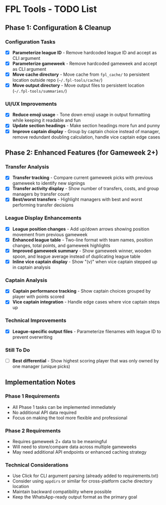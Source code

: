 # FPL Tools - TODO List

## Phase 1: Configuration & Cleanup

### Configuration Tasks
- [x] **Parameterize league ID** - Remove hardcoded league ID and accept as CLI argument
- [x] **Parameterize gameweek** - Remove hardcoded gameweek and accept as CLI argument  
- [x] **Move cache directory** - Move cache from `fpl_cache/` to persistent location outside repo (`~/.fpl-tools/cache/`)
- [x] **Move output directory** - Move output files to persistent location (`~/.fpl-tools/summaries/`)

### UI/UX Improvements  
- [x] **Reduce emoji usage** - Tone down emoji usage in output formatting while keeping it readable and fun
- [x] **Update section headings** - Make section headings more fun and punny
- [x] **Improve captain display** - Group by captain choice instead of manager, remove redundant doubling calculation, handle vice captain edge cases

## Phase 2: Enhanced Features (for Gameweek 2+)

### Transfer Analysis
- [x] **Transfer tracking** - Compare current gameweek picks with previous gameweek to identify new signings
- [x] **Transfer activity display** - Show number of transfers, costs, and group managers by transfer count
- [x] **Best/worst transfers** - Highlight managers with best and worst performing transfer decisions

### League Display Enhancements
- [x] **League position changes** - Add up/down arrows showing position movement from previous gameweek
- [x] **Enhanced league table** - Two-line format with team names, position changes, total points, and gameweek highlights
- [x] **Improved gameweek summary** - Show gameweek winner, wooden spoon, and league average instead of duplicating league table
- [x] **Inline vice captain display** - Show "(v)" when vice captain stepped up in captain analysis

### Captain Analysis
- [x] **Captain performance tracking** - Show captain choices grouped by player with points scored
- [x] **Vice captain integration** - Handle edge cases where vice captain steps up

### Technical Improvements
- [x] **League-specific output files** - Parameterize filenames with league ID to prevent overwriting

### Still To Do
- [ ] **Best differential** - Show highest scoring player that was only owned by one manager (unique picks)

## Implementation Notes

### Phase 1 Requirements
- All Phase 1 tasks can be implemented immediately
- No additional API data required
- Focus on making the tool more flexible and professional

### Phase 2 Requirements  
- Requires gameweek 2+ data to be meaningful
- Will need to store/compare data across multiple gameweeks
- May need additional API endpoints or enhanced caching strategy

### Technical Considerations
- Use Click for CLI argument parsing (already added to requirements.txt)
- Consider using `appdirs` or similar for cross-platform cache directory location
- Maintain backward compatibility where possible
- Keep the WhatsApp-ready output format as the primary goal
